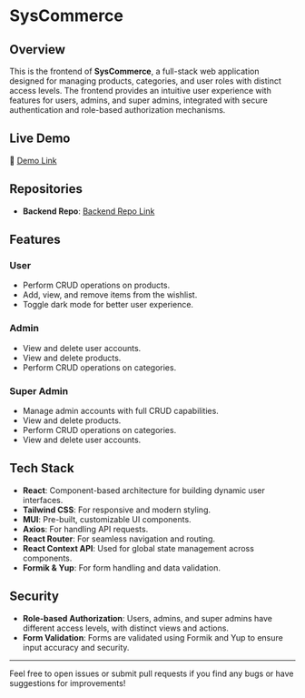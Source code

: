 # SysCommerce

## Overview

This is the frontend of **SysCommerce**, a full-stack web application designed for managing products, categories, and user roles with distinct access levels. The frontend provides an intuitive user experience with features for users, admins, and super admins, integrated with secure authentication and role-based authorization mechanisms.

## Live Demo

🎉 [Demo Link](https://syscommerce.netlify.app)

## Repositories
- **Backend Repo**: [Backend Repo Link](https://github.com/ahmedessamrizk/SysCommerce_BE)

## Features

### User
- Perform CRUD operations on products.
- Add, view, and remove items from the wishlist.
- Toggle dark mode for better user experience.

### Admin
- View and delete user accounts.
- View and delete products.
- Perform CRUD operations on categories.

### Super Admin
- Manage admin accounts with full CRUD capabilities.
- View and delete products.
- Perform CRUD operations on categories.
- View and delete user accounts.

## Tech Stack

- **React**: Component-based architecture for building dynamic user interfaces.
- **Tailwind CSS**: For responsive and modern styling.
- **MUI**: Pre-built, customizable UI components.
- **Axios**: For handling API requests.
- **React Router**: For seamless navigation and routing.
- **React Context API**: Used for global state management across components.
- **Formik & Yup**: For form handling and data validation.

## Security

- **Role-based Authorization**: Users, admins, and super admins have different access levels, with distinct views and actions.
- **Form Validation**: Forms are validated using Formik and Yup to ensure input accuracy and security.


---

Feel free to open issues or submit pull requests if you find any bugs or have suggestions for improvements!
